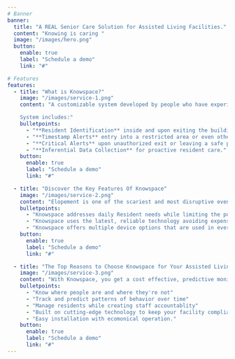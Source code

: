 ```yaml
---
# Banner
banner:
  title: "A REAL Senior Care Solution for Assisted Living Facilities."
  content: "Knowing is caring "
  image: "/images/hero.png"
  button:
    enable: true
    label: "Schedule a demo"
    link: "#"

# Features
features:
  - title: "What is Knowspace?"
    image: "/images/service-1.png"
    content: "A customizable system developed by people who have experienced the \"gut punch\" of elopement and the struggles of facility staffing.

    System includes:"
    bulletpoints:
      - "**Resident Identification** inside and upon exiting the building"
      - "**Timestamp Alerts** entry into a restricted area or even other residents’ apartments."
      - "**Critical Alerts** upon unauthorized exit or leaving a safe perimeter around the building."
      - "**Inferential Data Collection** for proactive resident care."
    button:
      enable: true
      label: "Schedule a demo"
      link: "#"

  - title: "Discover the Key Features Of Knowspace"
    image: "/images/service-2.png"
    content: "Elopement is one of the scariest and most disruptive events which can happen in an Assisted Living Facility.  Risks to residents, staff and the facility can be catastrophic and expensive."
    bulletpoints:
      - "Knowspace addresses daily Resident needs while limiting the potential risk of elopement in a quantifiable way."
      - "Knowspace uses the latest, reliable technology avoiding expensive campus wide systems with cameras and alerts."
      - "Knowspace offers multiple device options that are used in everyday life, creating a proactive approach to elopement, staff management and predictive resident care. "
    button:
      enable: true
      label: "Schedule a demo"
      link: "#"

  - title: "The Top Reasons to Choose Knowspace for Your Assisted Living Facility"
    image: "/images/service-3.png"
    content: "With Knowspace, you get a cost effective, predictive monitoring solution without sacrificing performance or ease of use."
    bulletpoints:
      - "Know where people are and where they're not"
      - "Track and predict patterns of behavior over time"
      - "Manage residents while creating staff accountablity"
      - "Built on cutting-edge technology to keep your facility compliant with state reporting standards."
      - "Easy installation with ecomonical operation."
    button:
      enable: true
      label: "Schedule a demo"
      link: "#"
---
```

